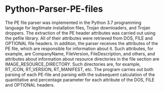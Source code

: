 # Python-Parser-PE-files

The PE file parser was implemented in the Python 3.7 programming language for legitimate installation files, Trojan downloaders, and Trojan droppers.
The extraction of the PE header attributes was carried out using the pefile library. All of their attributes were retrieved from DOS, FILE and OPTIONAL file headers. In addition, the parser receives the attributes of the PE file, which are responsible for information about it. Such attributes, for example, are CompanyName, FileVersion, FileDescription, and others, and attributes about information about resource directories in the file section are IMAGE_RESOURCE_DIRECTORY. Such directories are, for example, RT_ICON, RT_VERSION, RT_MANIFEST, etc.
The program carries out both parsing of each PE-file and parsing with the subsequent calculation of the quantitative and percentage parameter for each attribute of the DOS, FILE and OPTIONAL headers.
